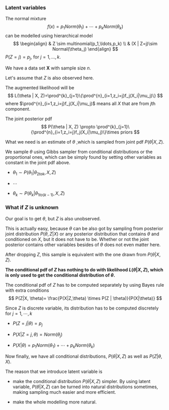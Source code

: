 ### Latent variables

The normal mixture 
$$
f(x)=p_1Norm(\theta_1)+\cdots+p_kNorm(\theta_k)
$$
can be modelled using hierarchical model
$$
\begin{align}
& Z \sim multinomial(p_1,\ldots,p_k) \\
& (X | Z=j)\sim Normal(\theta_j)
\end{align}
$$
$P(Z=j)=p_j$, for $j=1, \ldots, k$.

We have a data set $\mathbf{X}$ with sample size $n$. 



Let's assume that $Z$ is also observed here.



The augmented likelihood will be 
$$
L(\theta | X, Z)=\prod^{k}_{j=1}\{\prod^{n}_{i=1,z_i=j}f_j(X_i|\mu_j)\}
$$
where $\prod^{n}_{i=1,z_i=j}f_j(X_i|\mu_j)$ means all $X$ that are from $j$th component.



The joint posterior pdf 
$$
P(\theta | X, Z) \propto \prod^{k}_{j=1}\{\prod^{n}_{i=1,z_i=j}f_j(X_i|\mu_j)\}\times priors
$$

What we need is an estimate of $\theta$ ,which is sampled from joint pdf $P(\theta | X, Z)$.

 We sample $\theta$ using Gibbs sampler from conditional distributions or the proportional ones, which can be simply found by setting other variables as constant in the joint pdf above.

- $\theta_1 \sim P(\theta_1 | \theta_{2tok}, X, Z)$

- $\cdots$
- $\theta_k \sim P(\theta_k | \theta_{1to (k-1)}, X, Z)$

### What if $Z$ is unknown

Our goal is to get $\theta$, but $Z$ is also unobserved.

This is actually easy, because $\theta$  can be also got by sampling from posterior joint distribution $P(\theta, Z |X)$ or any posterior distribution that contains $\theta$ and conditioned on $X$, but it does not have to be. Whether or not the joint posterior contains other variables besides of $\theta$ does not even matter here.

After dropping $Z$, this sample is equivalent with the one drawn from $P(\theta|X, Z)$.



**The conditional pdf of $Z$ has nothing to do with likelihood $L(\theta | X, Z)$, which is only used to get the conditional distribution of $\theta$.**

The conditional pdf of $Z$ has to be computed separately by using Bayes rule with extra conditions
$$
P(Z|X, \theta)= \frac{P(X|Z,\theta) \times P(Z | \theta)}{P(X|\theta)}
$$



Since $Z$ is discrete variable, its distribution has to be computed discretely for $j=1, \cdots, k$

-  $P(Z=j|\theta)=p_j$
- $P(X|Z=j,\theta)=Norm(\theta_j)$

- $P(X|\theta)=p_1Norm(\theta_1)+\cdots+p_kNorm(\theta_k)$

  

Now finally, we have all conditional distributions, $P(\theta |X, Z)$ as well as $P(Z|\theta, X)$.

The reason that we introduce latent variable is 

- make the conditional distribution $P(\theta |X, Z)$ simpler. By using latent variable, $P(\theta |X, Z)$ can be turned into natural distributions sometimes, making sampling much easier and more efficient.

- make the whole modelling more natural.

  

